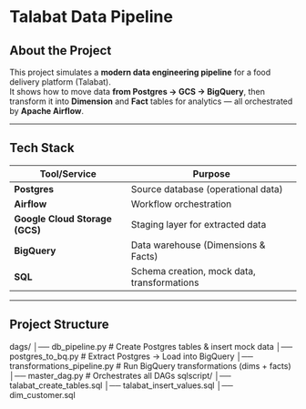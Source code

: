# Talabat Data Pipeline

##  About the Project
This project simulates a **modern data engineering pipeline** for a food delivery platform (Talabat).  
It shows how to move data **from Postgres → GCS → BigQuery**, then transform it into **Dimension** and **Fact** tables for analytics — all orchestrated by **Apache Airflow**.

---

##  Tech Stack
| Tool/Service | Purpose |
|--------------|---------|
| **Postgres** | Source database (operational data) |
| **Airflow**  | Workflow orchestration |
| **Google Cloud Storage (GCS)** | Staging layer for extracted data |
| **BigQuery** | Data warehouse (Dimensions & Facts) |
| **SQL** | Schema creation, mock data, transformations |

---

##  Project Structure

dags/
│── db_pipeline.py # Create Postgres tables & insert mock data
│── postgres_to_bq.py # Extract Postgres → Load into BigQuery
│── transformations_pipeline.py # Run BigQuery transformations (dims + facts)
│── master_dag.py # Orchestrates all DAGs
sqlscript/
│── talabat_create_tables.sql
│── talabat_insert_values.sql
│── dim_customer.sql

